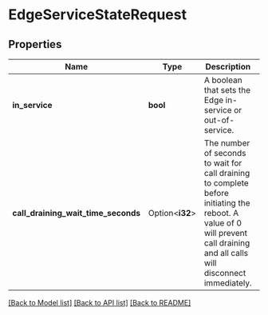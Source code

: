 # EdgeServiceStateRequest

## Properties

Name | Type | Description | Notes
------------ | ------------- | ------------- | -------------
**in_service** | **bool** | A boolean that sets the Edge in-service or out-of-service. | 
**call_draining_wait_time_seconds** | Option<**i32**> | The number of seconds to wait for call draining to complete before initiating the reboot. A value of 0 will prevent call draining and all calls will disconnect immediately. | [optional]

[[Back to Model list]](../README.md#documentation-for-models) [[Back to API list]](../README.md#documentation-for-api-endpoints) [[Back to README]](../README.md)


